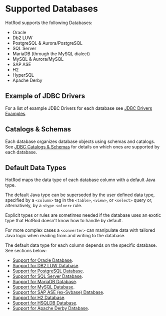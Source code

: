 # Supported Databases

HotRod supports the following Databases:
- Oracle
- Db2 LUW
- PostgreSQL &amp; Aurora/PostgreSQL
- SQL Server
- MariaDB (through the MySQL dialect)
- MySQL &amp; Aurora/MySQL
- SAP ASE
- H2
- HyperSQL
- Apache Derby


## Example of JDBC Drivers

For a list of example JDBC Drivers for each database see [JDBC Drivers Examples](./jdbc-drivers-examples.md).


## Catalogs &amp; Schemas

Each database organizes database objects using schemas and catalogs. See [JDBC Catalogs &amp; Schemas](./jdbc-catalogs-and-schemas.md)
for details on which ones are supported by each database.


## Default Data Types

HotRod maps the data type of each database column with a default Java type.

The default Java type can be superseded by the user defined data type, specified by a `<column>` tag in
the `<table>`, `<view>`, or `<select>` query or, alternatively, by a `<type-solver>` rule. 

Explicit types or rules are sometimes needed if the database uses an exotic type that HotRod doesn't 
know how to handle by default.

For more complex cases a `<converter>` can manipulate data with tailored Java logic when reading from 
and writing to the database.

The default data type for each column depends on the specific database. See sections below:

- [Support for Oracle Database](./database-support/oracle.md).
- [Support for DB2 LUW Database](./database-support/db2-luw.md).
- [Support for PostgreSQL Database](./database-support/postgresql.md).
- [Support for SQL Server Database](./database-support/sql-server.md).
- [Support for MariaDB Database](./database-support/mariadb.md).
- [Support for MySQL Database](./database-support/mysql.md).
- [Support for SAP ASE (ex-Sybase) Database](./database-support/sap-ase.md).
- [Support for H2 Database](./database-support/h2.md).
- [Support for HSQLDB Database](./database-support/hsqldb.md).
- [Support for Apache Derby Database](./database-support/apache-derby.md).


